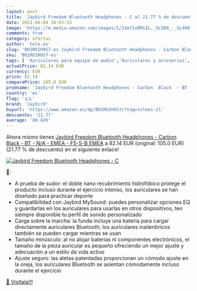 ```yaml
---
layout: post
title: 'Jaybird Freedom Bluetooth Headphones - C al 21.77 % de descuento'
date: 2021-06-04 10:03:53
image: 'https://m.media-amazon.com/images/I/31m71xDMsIL._SL500_._SL400_.jpg'
comments: true
category: ofertas
author: 'tole.es'
slug: 'B01MXIH9S7-es Jaybird Freedom Bluetooth Headphones - Carbon Black - BT -...'
sku: 'B01MXIH9S7-es'
tags: [ 'Auriculares para equipo de audio','Auriculares y accesorios','Electrónica','bluetooth','jaybird', ]
actualPrice: 82.14 EUR
currency: EUR
price: 82.14
comparePrice: 105.0 EUR
prodname: 'Jaybird Freedom Bluetooth Headphones - Carbon  Black  - BT - N/A - EMEA - F5-S-B EMEA'
country: 'es'
flag: '🇪🇸'
brand: 'Jaybird'
buyurl: 'https://www.amazon.es/dp/B01MXIH9S7/?tag=tolees-21'
descuento: '21.77'
average: '80.426'
---
```


Ahora mismo tienes [Jaybird Freedom Bluetooth Headphones - Carbon  Black  - BT - N/A - EMEA - F5-S-B EMEA](https://www.amazon.es/dp/B01MXIH9S7/?tag=tolees-21) a 82.14 EUR (original: 105.0 EUR) (21.77 %  de descuento) en el siguiente enlace!

[![Jaybird Freedom Bluetooth Headphones - C](https://m.media-amazon.com/images/I/31m71xDMsIL._SL500_._SL400_.jpg)](https://www.amazon.es/dp/B01MXIH9S7/?tag=tolees-21)

🔎:

- A prueba de sudor: el doble nano recubrimiento hidrofóbico protege el producto incluso durante el ejercicio intenso, los auriculares se han diseñado para practicar deporte
- Compatibilidad con Jaybird MySound: puedes personalizar opciones EQ y guardarlas en los auriculares para usarlas en otros dispositivos, ten siempre disponible tu perfil de sonido personalizado
- Carga sobre la marcha: la funda incluye una batería para cargar directamente auriculares Bluetooth; los auriculares inalámbricos también se pueden cargar mientras se usan
- Tamaño minúsculo: al no alojar baterías ni componentes electrónicos, el tamaño de la pieza auricular es pequeño ofreciendo un mejor ajuste y adecuación a un estilo de vida activo
- Ajuste seguro: las aletas patentadas proporcionan un cómodo ajuste en la oreja, los auriculares Bluetooth se asientan cómodamente incluso durante el ejercicio

[🛒 Visítala!!!](https://www.amazon.es/dp/B01MXIH9S7/?tag=tolees-21)
